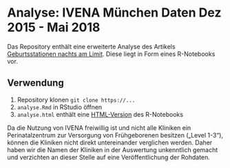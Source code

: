 # Analyse: IVENA München Daten Dez 2015 - Mai 2018
Das Repository enthält eine erweiterte Analyse des Artikels [Geburtsstationen nachts am Limit](https://www.br.de/nachrichten/geburtsstationen-in-muenchen-nachts-wirds-eng-100.html). Diese liegt in Form eines R-Notebooks vor. 


## Verwendung
1. Repository klonen `git clone https://...`
2. `analyse.Rmd` in RStudio öffnen
3. `analyse.html` enthält eine [HTML-Version](https://br-data.github.io/2018-ivena-analyse/analyse.html) des R-Notebooks

Da die Nutzung von IVENA freiwillig ist und nicht alle Kliniken ein Perinatalzentrum zur Versorgung von Frühgeborenen besitzen („Level 1-3“), können die Kliniken nicht direkt untereinander verglichen werden. Daher haben wir die Namen der Kliniken in der Auswertung unkenntlich gemacht und verzichten an dieser Stelle auf eine Veröffentlichung der Rohdaten.
